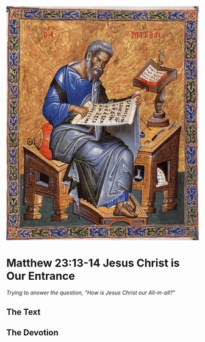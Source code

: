 <img class="intro-right" src="../images/art-matthew.jpg">

# Matthew 23:13-14 Jesus Christ is Our Entrance

*Trying to answer the question, "How is Jesus Christ our All-in-all?"*

## The Text

## The Devotion
